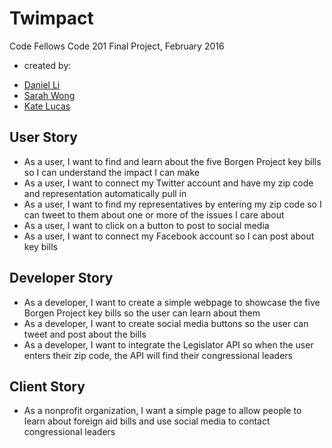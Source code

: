 # Twimpact
Code Fellows Code 201 Final Project, February 2016
* created by:
 - [Daniel Li](https://github.com/danielxli)
 - [Sarah Wong](https://github.com/sarahltwong)
 - [Kate Lucas](https://github.com/katepaulino)

## User Story
  - As a user, I want to find and learn about the five Borgen Project key bills so I can understand the impact I can make
  - As a user, I want to connect my Twitter account and have my zip code and representation automatically pull in
  - As a user, I want to find my representatives by entering my zip code so I can tweet to them about one or more of the issues I care about
  - As a user, I want to click on a button to post to social media
  - As a user, I want to connect my Facebook account so I can post about key bills

## Developer Story
  - As a developer, I want to create a simple webpage to showcase the five Borgen Project key bills so the user can learn about them
  - As a developer, I want to create social media buttons so the user can tweet and post about the bills
  - As a developer, I want to integrate the Legislator API so when the user enters their zip code, the API will find their congressional leaders

## Client Story
  - As a nonprofit organization, I want a simple page to allow people to learn about foreign aid bills and use social media to contact congressional leaders
